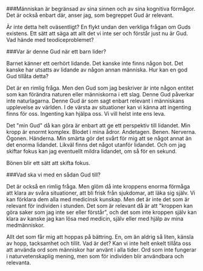 ###Människan är begränsad av sina sinnen och av sina kognitiva förmågor. Det är också enbart där, anser jag, som begreppet Gud är relevant.

Är inte detta helt oväsentligt? En flykt undan den verkliga frågan om Guds existens. Ett sätt att säga att allt det vi inte ser och förstår just nu är Gud. Vad hände med teodiceproblemet?

###Var är denne Gud när ett barn lider?

Barnet känner ett oerhört lidande. Det kanske inte finns någon bot. Det kanske har utsatts av lidande av någon annan människa. Hur kan en god Gud tillåta detta?

Det är en rimlig fråga. Men den Gud som jag beskriver är inte någon entitet som kan förändra naturen eller människorna i ett slag. Denne Gud påverkar inte naturlagarna. Denne Gud är som sagt enbart relevant i människans upplevelse av världen. I de värsta av situationer kan vi känna att ingenting finns för oss. Ingenting kan hjälpa oss. Vi vill helst inte ens leva.

Det "min Gud" då kan göra är enbart att ge ett perspektiv till lidandet. Min kropp är enormt komplex. Blodet i mina ådror. Andetagen. Benen. Nerverna. Ögonen. Händerna. Min smärta gör det svårt för mig att se något annat än det enorma lidandet. Likväl finns det något utanför lidandet. Och om jag skiftar fokus kan jag eventuellt mildra lidandet, om så för en sekund.

Bönen blir ett sätt att skifta fokus.

###Vad ska vi med en sådan Gud till?

Det är också en rimlig fråga. Men glöm då inte kroppens enorma förmåga att klara av svåra situationer, att bli frisk från sjukdomar, att läka sig själv. Vi kan förklara dem alla med medicinsk kunskap. Men det är inte det som är relevant för individen i stunden. Det som är relevant då är att "kroppen kan göra saker som jag inte ser eller förstår", och det som inte kroppen själv kan klara av kanske jag kan lösa med medicin, själv eller med hjälp av mina medmänniskor.

Allt det som får mig att hoppas på bättring. En, om än aldrig så liten, känsla av hopp, tacksamhet och tillit. Vad är det? Kan vi inte helt enkelt tillåta oss att använda ord som människor har använt i alla tider. Ord som inte fungerar i naturvetenskaplig mening, men som för individen blir användbara och relevanta.
